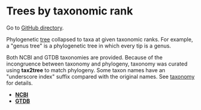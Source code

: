 Trees by taxonomic rank
=======================

Go to [GitHub directory](https://github.com/biocore/wol/tree/master/data/trees/ranks).

Phylogenetic [tree](../tree.nwk) collapsed to taxa at given taxonomic ranks. For example, a "genus tree" is a phylogenetic tree in which every tip is a genus.

Both NCBI and GTDB taxonomies are provided. Because of the incongruence between taxonomy and phylogeny, taxonomy was curated using **tax2tree** to match phylogeny. Some taxon names have an "underscore index" suffix compared with the original names. See [taxonomy](../../taxonomy) for details.

- [**NCBI**](ncbi.tar.bz2)
- [**GTDB**](gtdb.tar.bz2)

